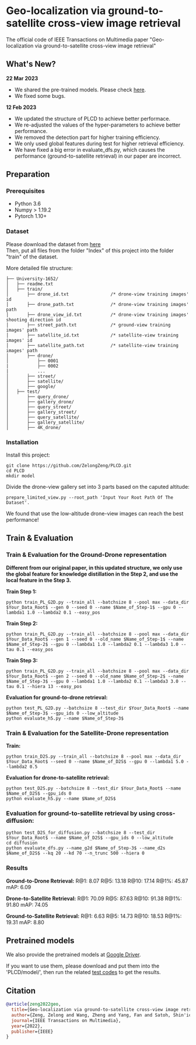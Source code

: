 # Geo-localization via ground-to-satellite cross-view image retrieval  
The official code of IEEE Transactions on Multimedia paper "Geo-localization via ground-to-satellite cross-view image retrieval"  
  
## What's New?  
**22 Mar 2023**  
- We shared the pre-trained models.   Please check [here](#pretrained-models). 
- We fixed some bugs. 

**12 Feb 2023**  
- We updated the structure of PLCD to achieve better performace.  
- We re-adjusted the values of the hyper-parameters to achieve better performance.  
- We removed the detection part for higher training efficiency.  
- We only used global features during test for higher retrieval efficiency.  
- We have fixed a big error in evaluate_dfs.py, which causes the performance (ground-to-satellite retrieval) in our paper are incorrect.  
  
## Preparation  
  
### Prerequisites  
  
- Python 3.6  
- Numpy > 1.19.2  
- Pytorch 1.10+  
  
### Dataset  
  
Please download the dataset from [here](https://github.com/layumi/University1652-Baseline)  
Then, put all files from the folder "Index" of this project into the folder "train" of the dataset.  
  
More detailed file structure:  
```  
├── University-1652/  
│   ├── readme.txt  
│   ├── train/  
│       ├── drone_id.txt                /* drone-view training images' id  
│       ├── drone_path.txt              /* drone-view training images' path  
│       ├── drone_view_id.txt           /* drone-view training images' shooting direction id  
│       ├── street_path.txt             /* ground-view training images' path  
│       ├── satellite_id.txt            /* satellite-view training images' id  
│       ├── satellite_path.txt          /* satellite-view training images' path  
│       ├── drone/  
│           ├── 0001  
|           ├── 0002  
|           ...  
│       ├── street/  
│       ├── satellite/  
│       ├── google/  
│   ├── test/  
│       ├── query_drone/  
│       ├── gallery_drone/  
│       ├── query_street/  
│       ├── gallery_street/  
│       ├── query_satellite/  
│       ├── gallery_satellite/  
│       ├── 4K_drone/  
```  
  
### Installation  
Install this project:  
```  
git clone https://github.com/ZelongZeng/PLCD.git  
cd PLCD  
mkdir model  
```  
  
Divide the drone-view gallery set into 3 parts based on the caputed altitude:  
```  
prepare_limited_view.py --root_path 'Input Your Root Path Of The Dataset'.  
```  
  
We found that use the low-altitude drone-view images can reach the best performance!  
  
## Train & Evaluation  
### Train & Evaluation for the Ground-Drone representation  
**Different from our original paper, in this updated structure, we only use the global feature for knowledge distillation in the Step 2, and use the local feature in the Step 3.**  
  
**Train Step 1:**  
```  
python train_PL_G2D.py --train_all --batchsize 8 --pool max --data_dir $Your_Data_Root$ --gen 0 --seed 0 --name $Name_of_Step-1$ --gpu 0 --lambda1 1.0 --lambda2 0.1 --easy_pos  
```  
  
**Train Step 2:**  
```  
python train_PL_G2D.py --train_all --batchsize 8 --pool max --data_dir $Your_Data_Root$ --gen 1 --seed 0 --old_name $Name_of_Step-1$ --name $Name_of_Step-2$ --gpu 0 --lambda1 1.0 --lambda2 0.1 --lambda3 1.0 --tau 0.1 --easy_pos  
```  
  
**Train Step 3:**  
```  
python train_PL_G2D.py --train_all --batchsize 8 --pool max --data_dir $Your_Data_Root$ --gen 2 --seed 0 --old_name $Name_of_Step-2$ --name $Name_of_Step-3$ --gpu 0 --lambda1 1.0 --lambda2 0.1 --lambda3 3.0 --tau 0.1 --hiera 13 --easy_pos  
```  
  
**Evaluation for ground-to-drone retrieval:**  
 ```  
python test_PL_G2D.py --batchsize 8 --test_dir $Your_Data_Root$ --name $Name_of_Step-3$ --gpu_ids 0 --low_altitude 
python evaluate_h5.py --name $Name_of_Step-3$  
```  
  
### Train & Evaluation for the Satellite-Drone representation  
  
**Train:**  
```  
python train_D2S.py --train_all --batchsize 8 --pool max --data_dir $Your_Data_Root$ --seed 0 --name $Name_of_D2S$ --gpu 0 --lambda1 5.0 --lambda2 0.5  
```  
  
**Evaluation for drone-to-satellite retrieval:**  
 ```  
python test_D2S.py --batchsize 8 --test_dir $Your_Data_Root$ --name $Name_of_D2S$ --gpu_ids 0  
python evaluate_h5.py --name $Name_of_D2S$  
```  
  
### Evaluation for ground-to-satellite retrieval by using cross-diffusion:  
```  
python test_D2S_for_diffusion.py --batchsize 8 --test_dir $Your_Data_Root$ --name $Name_of_D2S$ --gpu_ids 0 --low_altitude
cd diffusion  
python evaluate_dfs.py --name_g2d $Name_of_Step-3$ --name_d2s $Name_of_D2S$ --kq 20 --kd 70 --n_trunc 500 --hiera 0  
```  
  
### Results  
  
**Ground-to-Drone Retrieval:** R@1: 8.07 R@5: 13.18 R@10: 17.14 R@1%: 45.87 mAP: 6.09  
  
**Drone-to-Satellite Retrieval:** R@1: 70.09 R@5: 87.63 R@10: 91.38 R@1%: 91.80 mAP: 74.05  
  
**Ground-to-Satellite Retrieval:** R@1: 6.63 R@5: 14.73 R@10: 18.53 R@1%: 19.31 mAP: 8.80  
  
## Pretrained models
We also provide the pretrained models at [Google Driver](https://drive.google.com/drive/folders/19mH_zk7fs_x6aljuyfQEGq4Cl-kRVoEJ?usp=sharing). 

If you want to use them, please download and put them into the 'PLCD/model/', then run the related [test codes](#train--evaluation) to get the results.  
  
## Citation  
```bibtex  
@article{zeng2022geo,  
  title={Geo-localization via ground-to-satellite cross-view image retrieval},  
  author={Zeng, Zelong and Wang, Zheng and Yang, Fan and Satoh, Shin'ichi},  
  journal={IEEE Transactions on Multimedia},  
  year={2022},  
  publisher={IEEE}  
}  
```
